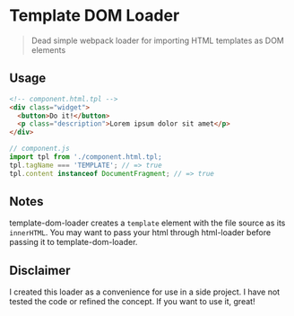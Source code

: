 # Template DOM Loader
> Dead simple webpack loader for importing HTML templates as DOM elements

## Usage
```html
<!-- component.html.tpl -->
<div class="widget">
  <button>Do it!</button>
  <p class="description">Lorem ipsum dolor sit amet</p>
</div>
```
```javascript
// component.js
import tpl from './component.html.tpl;
tpl.tagName === 'TEMPLATE'; // => true
tpl.content instanceof DocumentFragment; // => true
```

## Notes
template-dom-loader creates a `template` element with the file source as its `innerHTML`. You may want to pass your html through html-loader before passing it to template-dom-loader.

## Disclaimer
I created this loader as a convenience for use in a side project. I have not tested the code or refined the concept. If you want to use it, great!
